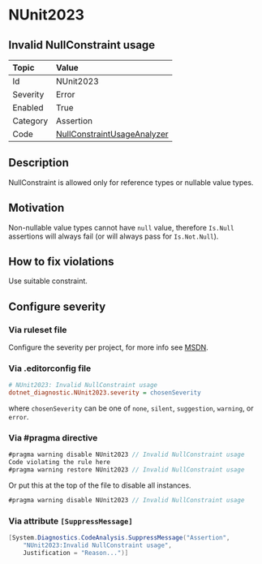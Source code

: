 # NUnit2023

## Invalid NullConstraint usage

| Topic    | Value
| :--      | :--
| Id       | NUnit2023
| Severity | Error
| Enabled  | True
| Category | Assertion
| Code     | [NullConstraintUsageAnalyzer](https://github.com/nunit/nunit.analyzers/blob/4.4.0/src/nunit.analyzers/NullConstraintUsage/NullConstraintUsageAnalyzer.cs)

## Description

NullConstraint is allowed only for reference types or nullable value types.

## Motivation

Non-nullable value types cannot have `null` value, therefore `Is.Null` assertions will always fail (or will always pass
for `Is.Not.Null`).

## How to fix violations

Use suitable constraint.

<!-- start generated config severity -->
## Configure severity

### Via ruleset file

Configure the severity per project, for more info see
[MSDN](https://learn.microsoft.com/en-us/visualstudio/code-quality/using-rule-sets-to-group-code-analysis-rules?view=vs-2022).

### Via .editorconfig file

```ini
# NUnit2023: Invalid NullConstraint usage
dotnet_diagnostic.NUnit2023.severity = chosenSeverity
```

where `chosenSeverity` can be one of `none`, `silent`, `suggestion`, `warning`, or `error`.

### Via #pragma directive

```csharp
#pragma warning disable NUnit2023 // Invalid NullConstraint usage
Code violating the rule here
#pragma warning restore NUnit2023 // Invalid NullConstraint usage
```

Or put this at the top of the file to disable all instances.

```csharp
#pragma warning disable NUnit2023 // Invalid NullConstraint usage
```

### Via attribute `[SuppressMessage]`

```csharp
[System.Diagnostics.CodeAnalysis.SuppressMessage("Assertion",
    "NUnit2023:Invalid NullConstraint usage",
    Justification = "Reason...")]
```
<!-- end generated config severity -->
